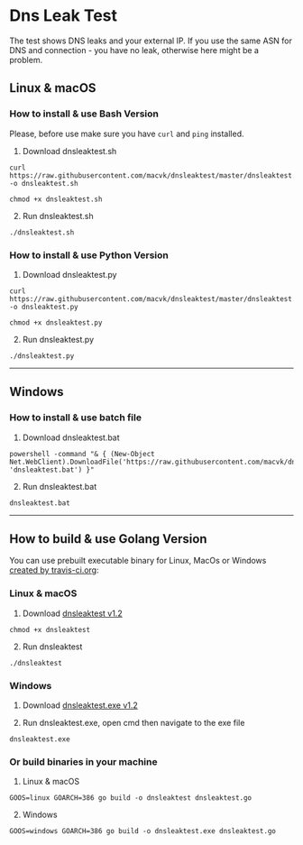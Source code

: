 # Dns Leak Test
The test shows DNS leaks and your external IP. If you use the same ASN for DNS and connection - you have no leak, otherwise here might be a problem.

## Linux & macOS 

### How to install & use Bash Version

Please, before use make sure you have `curl` and `ping` installed.

1. Download dnsleaktest.sh
```
curl https://raw.githubusercontent.com/macvk/dnsleaktest/master/dnsleaktest.sh -o dnsleaktest.sh
```

```
chmod +x dnsleaktest.sh
```

2. Run dnsleaktest.sh
```
./dnsleaktest.sh
```

### How to install & use Python Version

1. Download dnsleaktest.py
```
curl https://raw.githubusercontent.com/macvk/dnsleaktest/master/dnsleaktest.py -o dnsleaktest.py
```

```
chmod +x dnsleaktest.py
```

2. Run dnsleaktest.py
```
./dnsleaktest.py
```

-----------------------------------------------------

## Windows

### How to install & use batch file

1. Download dnsleaktest.bat

```
powershell -command "& { (New-Object Net.WebClient).DownloadFile('https://raw.githubusercontent.com/macvk/dnsleaktest/master/dnsleaktest.bat', 'dnsleaktest.bat') }"
```

2. Run dnsleaktest.bat
```
dnsleaktest.bat
```

-----------------------------------------------------

## How to build & use Golang Version                                                                                  

You can use prebuilt executable binary for Linux, MacOs or Windows [created by travis-ci.org](https://github.com/macvk/dnsleaktest/releases/):

### Linux & macOS

1. Download [dnsleaktest v1.2](https://github.com/macvk/dnsleaktest/releases/download/v1.2/dnsleaktest)

```
chmod +x dnsleaktest
```

2. Run dnsleaktest
```
./dnsleaktest
```

### Windows

1. Download [dnsleaktest.exe v1.2](https://github.com/macvk/dnsleaktest/releases/download/v1.2/dnsleaktest.exe)

2. Run dnsleaktest.exe, 
open cmd then navigate to the exe file
```
dnsleaktest.exe
```



### Or build binaries in your machine 

1. Linux & macOS
```
GOOS=linux GOARCH=386 go build -o dnsleaktest dnsleaktest.go

```
2. Windows

```
GOOS=windows GOARCH=386 go build -o dnsleaktest.exe dnsleaktest.go

```